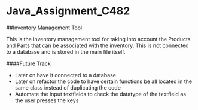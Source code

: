 # Java_Assignment_C482
##Inventory Management Tool

This is the inventory management tool for taking into account the Products and Parts that can be associated with the inventory. This is not connected to a database and is stored in the main file itself. 

####Future Track
- Later on have it connected to a database
- Later on refactor the code to have certain functions be all located in the same class instead of duplicating the code
- Automate the input textfields to check the datatype of the textfield as the user presses the keys
